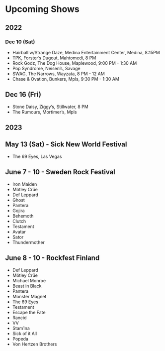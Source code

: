 <!DOCTYPE html>
<html>

<head>
  <meta charset="utf-8">
  <meta name="viewport" content="width=device-width, initial-scale=1.0">
  <title>upcoming-shows</title>
  <link rel="stylesheet" href="https://stackedit.io/style.css" />
</head>

<body class="stackedit">
  <div class="stackedit__html"><h1 id="upcoming-shows">Upcoming Shows</h1>
<h2 id="section">2022</h2>
<h3 id="dec-10-sat">Dec 10 (Sat)</h3>
<ul>
<li>Hairball w/Strange Daze, Medina Entertainment Center, Medina, 8:15PM</li>
<li>TPK, Forster’s Dugout, Mahtomedi, 8 PM</li>
<li>Rock Godz, The Dog House, Maplewood, 9:00 PM - 1:30 AM</li>
<li>Pop Syndrome, Neisen’s, Savage</li>
<li>SWAG, The Narrows, Wayzata, 8 PM - 12 AM</li>
<li>Chase &amp; Ovation, Bunkers, Mpls, 9:30 PM - 1:30 AM</li>
</ul>
<h2 id="dec-16-fri">Dec 16 (Fri)</h2>
<ul>
<li>Stone Daisy, Ziggy’s, Stillwater, 8 PM</li>
<li>The Rumours, Mortimer’s, Mpls</li>
</ul>
<h2 id="section-1">2023</h2>
<h2 id="may-13-sat---sick-new-world-festival">May 13 (Sat) - Sick New World Festival</h2>
<ul>
<li>The 69 Eyes, Las Vegas</li>
</ul>
<h2 id="june-7---10---sweden-rock-festival">June 7 - 10 - Sweden Rock Festival</h2>
<ul>
<li>Iron Maiden</li>
<li>Mötley Crüe</li>
<li>Def Leppard</li>
<li>Ghost</li>
<li>Pantera</li>
<li>Gojira</li>
<li>Behemoth</li>
<li>Clutch</li>
<li>Testament</li>
<li>Avatar</li>
<li>Sator</li>
<li>Thundermother</li>
</ul>
<h2 id="june-8---10---rockfest-finland">June 8 - 10 - Rockfest Finland</h2>
<ul>
<li>Def Leppard</li>
<li>Mötley Crüe</li>
<li>Michael Monroe</li>
<li>Beast in Black</li>
<li>Pantera</li>
<li>Monster Magnet</li>
<li>The 69 Eyes</li>
<li>Testament</li>
<li>Escape the Fate</li>
<li>Rancid</li>
<li>VV</li>
<li>Stam1na</li>
<li>Sick of it All</li>
<li>Popeda</li>
<li>Von Hertzen Brothers</li>
</ul>
</div>
</body>

</html>
